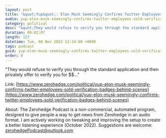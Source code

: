 ```yaml
---
layout: post
title: "&quot;Yup&quot;: Elon Musk Seemingly Confirms Twitter Employees Sold Verification Badges 'Behind the Scenes'"
audio: yup-elon-musk-seemingly-confirms-twitter-employees-sold-verification-badges-behind-scenes-1
category: political
desc: "&quot;They would refuse to verify you through the standard application and then privately offer to verify you for $$...&quot;"
duration: 00:02:07
length: 127
datetime: Tue, 08 Nov 2022 12:14:00 +0000
tags: podcast
guid: yup-elon-musk-seemingly-confirms-twitter-employees-sold-verification-badges-behind-scenes-0
order: 0
---
```

&quot;They would refuse to verify you through the standard application and then privately offer to verify you for $$...&quot;

Link: [https://www.zerohedge.com/political/yup-elon-musk-seemingly-confirms-twitter-employees-sold-verification-badges-behind-scenes](https://www.zerohedge.com/political/yup-elon-musk-seemingly-confirms-twitter-employees-sold-verification-badges-behind-scenes)

About: The Zerohedge Podcast is a non-commercial, automated program, designed to give people a way to get news from Zerohedge in an audio format.  I am actively working on tweaking and improving the setup to create a better listening experience (October 2022).  Suggestions are welcome: [zerohedgePodcast@outlook.com](mailto:zerohedgePodcast@outlook.com)